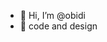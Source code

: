 - 👋 Hi, I’m @obidi
- 👀 code and design


<!---
obidy/obidy is a ✨ special ✨ repository because its `README.md` (this file) appears on your GitHub profile.
You can click the Preview link to take a look at your changes.
--->
